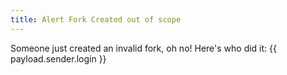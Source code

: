 ```yaml
---
title: Alert Fork Created out of scope 
---
```

Someone just created an invalid fork, oh no! Here's who did it: {{ payload.sender.login }}
